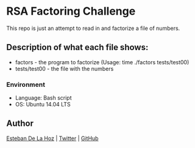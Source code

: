 # RSA Factoring Challenge
This repo is just an attempt to read in and factorize a file of numbers.

## Description of what each file shows:
* factors - the program to factorize (Usage: time ./factors tests/test00)
* tests/test00 - the file with the numbers
### Environment
* Language: Bash script
* OS: Ubuntu 14.04 LTS

## Author

[Esteban De La Hoz](https://www.linkedin.com/in/khalfanathman/) | [Twitter](https://twitter.com/Esteban18911) | [GitHub](https://github.com/AbuArwa)
